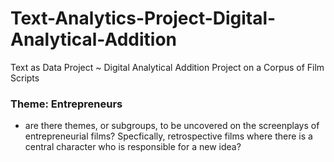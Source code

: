 # Text-Analytics-Project-Digital-Analytical-Addition
Text as Data Project ~ Digital Analytical Addition
Project on a Corpus of Film Scripts 
### Theme: Entrepreneurs
  - are there themes, or subgroups, to be uncovered on the screenplays of entrepreneurial films? Specfically, retrospective films where there is a central character who is responsible for a new idea?
